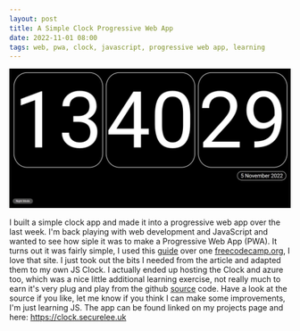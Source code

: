 ```yaml
---
layout: post
title: A Simple Clock Progressive Web App
date: 2022-11-01 08:00
tags: web, pwa, clock, javascript, progressive web app, learning
---
```


![A Screenshot of my clock app.](assets/202211/clock.jpg)

I built a simple clock app and made it into a progressive web app over the last week. I'm back playing with web development and JavaScript and wanted to see how siple it was to make a Progressive Web App (PWA). It turns out it was fairly simple, I used this [guide][pwa] over one [freecodecamp.org][fcc], I love that site. I just took out the bits I needed from the article and adapted them to my own JS Clock.
I actually ended up hosting the Clock and azure too, which was a nice little additional learning exercise, not really much to earn it's very plug and play from the github [source][source] code. Have a look at the source if you like, let me know if you think I can make some improvements, I'm just learning JS.
The app can be found linked on my projects page and here: https://clock.securelee.uk

[pwa]: https://www.freecodecamp.org/news/build-a-pwa-from-scratch-with-html-css-and-javascript/
[fcc]: https://www.freecodecamp.org/news
[source]: https://github.com/aircooledcafe/clock
[clock]: https://clock.securelee.uk
